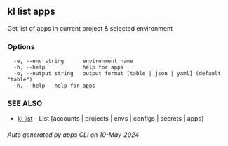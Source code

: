 ## kl list apps

Get list of apps in current project & selected environment



### Options

```
  -e, --env string      environment name
  -h, --help            help for apps
  -o, --output string   output format [table | json | yaml] (default "table")
  -h, --help   help for apps
```

### SEE ALSO

* [kl list](kl_list.md)  - List [accounts | projects | envs | configs | secrets | apps]

###### Auto generated by apps CLI on 10-May-2024

